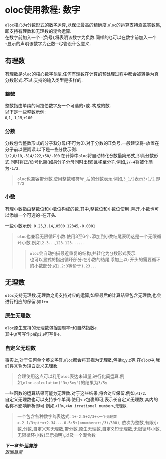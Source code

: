 # oloc使用教程: 数字  

`oloc`核心为分数形式的数字运算,以保证最高的精确度.`oloc`的运算支持涵盖实数集,即支持有理数和无理数的混合运算.  
在数字前加入一个`-`(负号),将表明该数字为负数.同样的也可以在数字前加入一个`+`显示的声明该数字为正数--尽管没什么意义.  

## 有理数  

有理数是`oloc`的核心数字类型.任何有理数在计算的预处理过程中都会被转换为真分数形式.不过,支持的输入类型是多样的.  

### 整数  

整数指由单纯的阿拉伯数字及一个可选的`+`或`-`构成的数.  
以下是一些整数示例:  
`0`,`1`,`-1`,`15`,`+100`  

### 分数  

分数包含整数形式的分子和分母(不可为0).对于分数的正负号,一般建议将`-`放置在分子前以便阅读.以下是一些分数示例:  
`1/2`,`0/10`,`-314/222`,`+50/-100`
在计算中`oloc`将自动转化分数最简形式,即真分数形式.同时将正/负号化简(如果分子分母同时出现)且移至分子.例如,`2/-4`将被化简为`-1/2`.  

> `oloc`也兼容带分数.使用整数和符号`_`后的分数表示.例如,`3_1/2`表示`3+1/2`,即`7/2`

### 小数

有理小数指由整数位和小数位构成的数.其中,整数位和小数位使用`.`隔开.小数也可以添加一个可选的`-`在开头.  

一些小数示例:
`0.25`,`3.14`,`10500.12345`,`-0.0001`  

> `oloc`也兼容无限循环小数.使用3至6个`.`添加到小数结尾表明这是一个无限循环小数.例如,`2.3...`,`123.123......`  
>> `oloc`会自动扫描最近重复的结构,并转化为分数形式表示.  
> 也可以显式的指出循环部分:在小数的结尾,添加上以`:`开头的需要循环的小数部分.如`1.2:3`等价于`1.23...`  

## 无理数   

`oloc`支持无理数.无理数之间支持对应的运算,如果最后的计算结果包含无理数,也会进行相应的保留.如`1+π`  

### 原生无理数

`oloc`原生支持的无理数包括圆周率`π`和自然指数`𝑒`.  
其中,`π`可写作`p`或`pi`,`𝑒`可写作`e`.  

### 自定义无理数  

事实上,对于任何单个英文字符,`oloc`都会将其视为无理数,包括`x`,`y`,`z`等.在`oloc`中,我们将其称为短自定义无理数.  
> 合理使用这点可以利用`oloc`表达未知量,进行化简运算.例如,`oloc.calculation('3x/5xy')`的结果为`3/5y`  

一些函数的运算结果可能为无理数.对于这些结果,将会对应保留.例如,`√1/2`.  
自定义无理数也可以支持多个单词:使用`<` `>`包裹即可,表示长自定义无理数,其内的名称不影响解析即可.例如,`<IR>`,`<An irrational number>`,`无理数`.  

> 一个包含各种数字的表达式: `1+-2.5+2/3+<一个无理数>-2_1/3+pi+x+2.34...-0.5:5+(<number>+i/3i/500)`, 依次为整数,有限小数,分数,自定义短无理数,带分数,原生无理数,自定义短无理数,无限循环小数,无限循环小数(显示指明),以及一个混合数  

***下一章节:[运算符](运算符.md)***  
*[返回目录](使用教程目录.md)*  